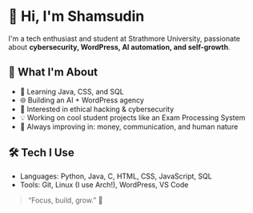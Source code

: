 # 👋 Hi, I'm Shamsudin

I'm a tech enthusiast and student at Strathmore University, passionate about **cybersecurity, WordPress, AI automation, and self-growth**.

## 🌟 What I'm About

- 🎯 Learning Java, CSS, and SQL
- 🌐 Building an AI + WordPress agency
- 🔐 Interested in ethical hacking & cybersecurity
- 💡 Working on cool student projects like an Exam Processing System
- 🧠 Always improving in: money, communication, and human nature

## 🛠️ Tech I Use

- Languages: Python, Java, C, HTML, CSS, JavaScript, SQL
- Tools: Git, Linux (I use Arch!), WordPress, VS Code


> “Focus, build, grow.” 🚀
